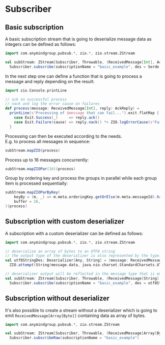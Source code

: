 # Subscriber

## Basic subscription
A basic subscription stream that is going to deserialize message data as integers can be defined as follows:
```scala
import com.anymindgroup.pubsub.*, zio.*, zio.stream.ZStream

val subStream: ZStream[Subscriber, Throwable, (ReceivedMessage[Int], AckReply)] =
  Subscriber.subscribe(subscriptionName = "basic_example", des = Serde.int)
```

In the next step one can define a function that is going to process a message 
and reply depending on the result:
```scala
import zio.Console.printLine

// ack on successful process
// nack and log the error cause on failures
def process(message: ReceivedMessage[Int], reply: AckReply) =
  printLine(s"Processing of $message that can fail...").exit.flatMap {
    case Exit.Success(_)     => reply.ack()
    case Exit.Failure(cause) => reply.nack() *> ZIO.logErrorCause(s"Failure log", cause)
  }  
```

Processing can then be executed according to the needs.  
E.g. to process all messages in sequence:
```scala
subStream.mapZIO(process)
```

Process up to 16 messages concurrently:
```scala
subStream.mapZIOPar(16)(process)
```

Group by ordering key and process the groups in parallel
while each group item is processed sequentially:  

```scala
subStream.mapZIOParByKey(
    keyBy = (m, _) => m.meta.orderingKey.getOrElse(m.meta.messageId).hashCode(),
    buffer = 16,
)(process)
```

## Subscription with custom deserializer

A subscription with a custom deserializer can be defined as follows:

```scala
import com.anymindgroup.pubsub.*, zio.*, zio.stream.ZStream

// deserialize an array of bytes to an UTF8 string
// the output type of the deserializer is also represented by the type: Deserializer[?, String]
val utf8StringDes: Deserializer[Any, String] = (message: ReceivedMessage[Array[Byte]]) =>
  ZIO.attempt(String(message.data, java.nio.charset.StandardCharsets.UTF_8))

// deserializer output will be reflected in the message type that is emitted by the stream: ReceivedMessage[String]
val subStream: ZStream[Subscriber, Throwable, (ReceivedMessage[String], AckReply)] =
  Subscriber.subscribe(subscriptionName = "basic_example", des = utf8StringDes)
```

## Subscription without deserializer

It's also possible to create a stream without a deserializer which is going 
to emit `ReceivedMessage[Array[Byte]]` containing data as array of bytes.

```scala
import com.anymindgroup.pubsub.*, zio.stream.ZStream

val subStream: ZStream[Subscriber, Throwable, (ReceivedMessage[Array[Byte]], AckReply)] =
  Subscriber.subscribeRaw(subscriptionName = "basic_example")
```